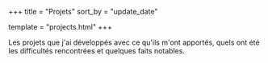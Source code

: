 +++
title = "Projets"
sort_by = "update_date"

template = "projects.html"
+++

Les projets que j'ai développés avec ce qu'ils m'ont apportés, quels ont été les difficultés rencontrées et quelques faits notables.
